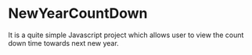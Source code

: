 # NewYearCountDown

It is a quite simple Javascript project which allows user to view the count down time towards next new year.
